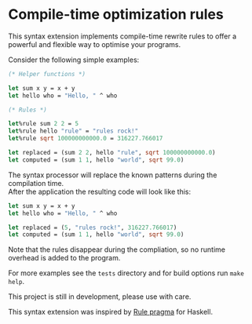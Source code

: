 
# Compile-time optimization rules

This syntax extension implements compile-time rewrite rules to offer a powerful and flexible way to optimise your programs.

Consider the following simple examples:

```ocaml
(* Helper functions *)

let sum x y = x + y
let hello who = "Hello, " ^ who

(* Rules *)

let%rule sum 2 2 = 5
let%rule hello "rule" = "rules rock!"
let%rule sqrt 100000000000.0 = 316227.766017

let replaced = (sum 2 2, hello "rule", sqrt 100000000000.0)
let computed = (sum 1 1, hello "world", sqrt 99.0)
```

The syntax processor will replace the known patterns during the compilation time.  
After the application the resulting code will look like this:

```ocaml
let sum x y = x + y
let hello who = "Hello, " ^ who

let replaced = (5, "rules rock!", 316227.766017)
let computed = (sum 1 1, hello "world", sqrt 99.0)
```

Note that the rules disappear during the compliation, so no runtime overhead is added to the program.

For more examples see the `tests` directory and for build options run `make help`.

This project is still in development, please use with care.

This syntax extension was inspired by [Rule pragma](https://downloads.haskell.org/~ghc/latest/docs/html/users_guide/rewrite-rules.html) for Haskell.

